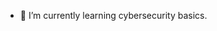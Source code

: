 - 🌱 I’m currently learning cybersecurity basics.

<!---
aw3some3000/aw3some3000 is a ✨ special ✨ repository because its `README.md` (this file) appears on your GitHub profile.
You can click the Preview link to take a look at your changes.
--->
